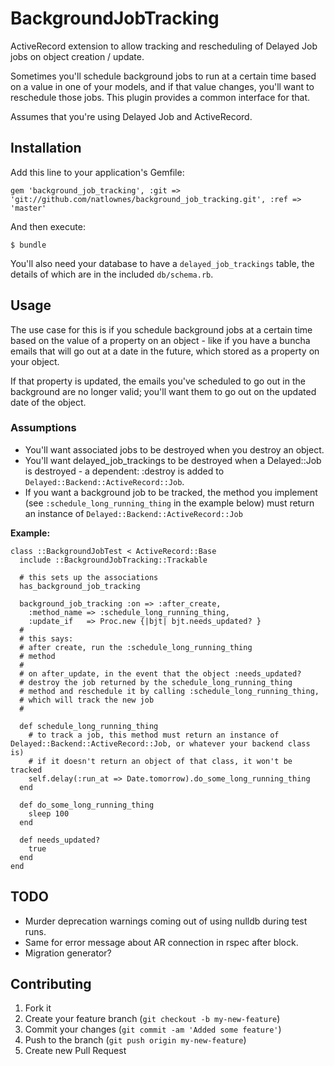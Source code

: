 # BackgroundJobTracking

ActiveRecord extension to allow tracking and rescheduling of Delayed Job jobs on object creation / update.

Sometimes you'll schedule background jobs to run at a certain time based on a value in one of your models, and if that value changes, you'll want to reschedule those jobs.  This plugin provides a common interface for that.

Assumes that you're using Delayed Job and ActiveRecord.

## Installation

Add this line to your application's Gemfile:

    gem 'background_job_tracking', :git => 'git://github.com/natlownes/background_job_tracking.git', :ref => 'master'

And then execute:

    $ bundle


You'll also need your database to have a `delayed_job_trackings` table, the details of which are in the included `db/schema.rb`.

## Usage

The use case for this is if you schedule background jobs at a certain time
based on the value of a property on an object - like if you have a buncha emails that will
go out at a date in the future, which stored as a property on your object.

If that property is updated, the emails you've scheduled to go out in the background
are no longer valid; you'll want them to go out on the updated date of the object.

### Assumptions

* You'll want associated jobs to be destroyed when you destroy an object.
* You'll want delayed_job_trackings to be destroyed when a Delayed::Job is destroyed - a dependent: :destroy is added to `Delayed::Backend::ActiveRecord::Job`.
* If you want a background job to be tracked, the method you implement (see `:schedule_long_running_thing` in the example below) must return an instance of `Delayed::Backend::ActiveRecord::Job`

**Example:**

    class ::BackgroundJobTest < ActiveRecord::Base
      include ::BackgroundJobTracking::Trackable
      
      # this sets up the associations
      has_background_job_tracking

      background_job_tracking :on => :after_create,
        :method_name => :schedule_long_running_thing,
        :update_if   => Proc.new {|bjt| bjt.needs_updated? }
      #
      # this says:
      # after create, run the :schedule_long_running_thing
      # method 
      # 
      # on after_update, in the event that the object :needs_updated?
      # destroy the job returned by the schedule_long_running_thing
      # method and reschedule it by calling :schedule_long_running_thing, 
      # which will track the new job
      #

      def schedule_long_running_thing
        # to track a job, this method must return an instance of Delayed::Backend::ActiveRecord::Job, or whatever your backend class is)
        # if it doesn't return an object of that class, it won't be tracked 
        self.delay(:run_at => Date.tomorrow).do_some_long_running_thing
      end

      def do_some_long_running_thing
        sleep 100
      end

      def needs_updated?
        true
      end
    end

## TODO

* Murder deprecation warnings coming out of using nulldb during test runs.
* Same for error message about AR connection in rspec after block.
* Migration generator?

## Contributing

1. Fork it
2. Create your feature branch (`git checkout -b my-new-feature`)
3. Commit your changes (`git commit -am 'Added some feature'`)
4. Push to the branch (`git push origin my-new-feature`)
5. Create new Pull Request
